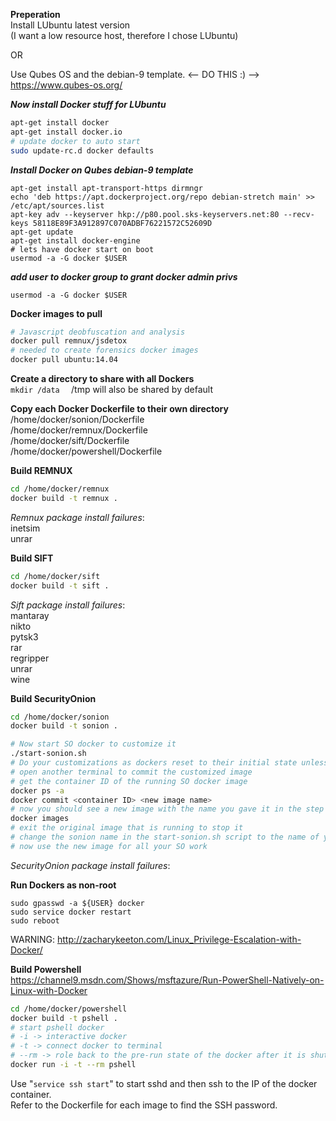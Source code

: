 **Preperation**  
Install LUbuntu latest version  
(I want a low resource host, therefore I chose LUbuntu)  

OR

Use Qubes OS and the debian-9 template.  <-- DO THIS :) --> https://www.qubes-os.org/


***Now install Docker stuff for LUbuntu***  
```bash
apt-get install docker  
apt-get install docker.io  
# update docker to auto start
sudo update-rc.d docker defaults  
```


***Install Docker on Qubes debian-9 template***
```
apt-get install apt-transport-https dirmngr
echo 'deb https://apt.dockerproject.org/repo debian-stretch main' >> /etc/apt/sources.list
apt-key adv --keyserver hkp://p80.pool.sks-keyservers.net:80 --recv-keys 58118E89F3A912897C070ADBF76221572C52609D
apt-get update
apt-get install docker-engine
# lets have docker start on boot
usermod -a -G docker $USER
```


***add user to docker group to grant docker admin privs***
```
usermod -a -G docker $USER
```


**Docker images to pull**  
```bash
# Javascript deobfuscation and analysis
docker pull remnux/jsdetox  
# needed to create forensics docker images  
docker pull ubuntu:14.04  
```


**Create a directory to share with all Dockers**  
```mkdir /data  ```
/tmp will also be shared by default


**Copy each Docker Dockerfile to their own directory**  
/home/docker/sonion/Dockerfile  
/home/docker/remnux/Dockerfile  
/home/docker/sift/Dockerfile  
/home/docker/powershell/Dockerfile  


**Build REMNUX**  
```bash
cd /home/docker/remnux   
docker build -t remnux .  
```
_Remnux package install failures_:  
inetsim  
unrar  


**Build SIFT**  
```bash
cd /home/docker/sift  
docker build -t sift .  
```
_Sift package install failures_:  
mantaray  
nikto  
pytsk3  
rar  
regripper  
unrar  
wine  


**Build SecurityOnion**
```bash
cd /home/docker/sonion  
docker build -t sonion .  

# Now start SO docker to customize it
./start-sonion.sh
# Do your customizations as dockers reset to their initial state unless commited
# open another terminal to commit the customized image
# get the container ID of the running SO docker image
docker ps -a
docker commit <container ID> <new image name>
# now you should see a new image with the name you gave it in the step above
docker images
# exit the original image that is running to stop it
# change the sonion name in the start-sonion.sh script to the name of your new SO image
# now use the new image for all your SO work

```
_SecurityOnion package install failures_:  

**Run Dockers as non-root**
```sudo groupadd docker
sudo gpasswd -a ${USER} docker
sudo service docker restart
sudo reboot
```
WARNING:  http://zacharykeeton.com/Linux_Privilege-Escalation-with-Docker/

**Build Powershell**  
https://channel9.msdn.com/Shows/msftazure/Run-PowerShell-Natively-on-Linux-with-Docker
```bash
cd /home/docker/powershell
docker build -t pshell .  
# start pshell docker
# -i -> interactive docker
# -t -> connect docker to terminal
# --rm -> role back to the pre-run state of the docker after it is shutdown
docker run -i -t --rm pshell
```


Use "```service ssh start```" to start sshd and then ssh to the IP of the docker container.  
Refer to the Dockerfile for each image to find the SSH password.  
